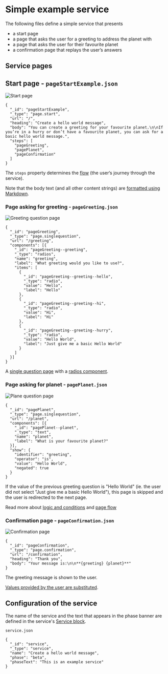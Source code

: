 # Simple example service

The following files define a simple service that presents

- a start page
- a page that asks the user for a greeting to address the planet with
- a page that asks the user for their favourite planet
- a confirmation page that replays the user’s answers


## Service pages

## Start page - `pageStartExample.json`

![Start page](images/pageStart.png)

```
{
  "_id": "pageStartExample",
  "_type": "page.start",
  "url": "/",
  "heading": "Create a hello world message",
  "body": "You can create a greeting for your favourite planet.\n\nIf you’re in a hurry or don’t have a favourite planet, you can ask for a basic hello world message.",
  "steps": [
    "pageGreeting",
    "pagePlanet",
    "pageConfirmation"
  ]
}
```

The `steps` property determines the [flow](flow) (the user‘s journey through the service).

Note that the body text (and all other content strings) are [formatted using Markdown](i18n).


### Page asking for greeting - `pageGreeting.json`

![Greeting question page](images/pageGreeting.png)

```
{
  "_id": "pageGreeting",
  "_type": "page.singlequestion",
  "url": "/greeting",
  "components": [{
    "_id": "pageGreeting--greeting",
    "_type": "radios",
    "name": "greeting",
    "label": "What greeting would you like to use?",
    "items": [
      {
        "_id": "pageGreeting--greeting--hello",
        "_type": "radio",
        "value": "Hello",
        "label": "Hello"
      },
      {
        "_id": "pageGreeting--greeting--hi",
        "_type": "radio",
        "value": "Hi",
        "label": "Hi"
      },
      {
        "_id": "pageGreeting--greeting--hurry",
        "_type": "radio",
        "value": "Hello World",
        "label": "Just give me a basic Hello World"
      }
    ]
  }]
}
```

A [single question page](/page/pageSingleQuestion) with a [radios component](/component/radios).

### Page asking for planet - `pagePlanet.json`

![Plane question page](images/pagePlanet.png)

```
{
  "_id": "pagePlanet",
  "_type": "page.singlequestion",
  "url": "/planet",
  "components": [{
    "_id": "pagePlanet--planet",
    "_type": "text",
    "name": "planet",
    "label": "What is your favourite planet?"
  }],
  "show": {
    "identifier": "greeting",
    "operator": "is",
    "value": "Hello World",
    "negated": true
  }
}
```

If the value of the previous greeting question is "Hello World" (ie. the user did not select "Just give me a basic Hello World"), this page is skipped and the user is redirected to the next page.

Read more about [logic and conditions](conditions) and [page flow](flow)



### Confirmation page - `pageConfirmation.json`

![Confirmation page](images/pageConfirmation.png)

```
{
  "_id": "pageConfirmation",
  "_type": "page.confirmation",
  "url": "/confirmation",
  "heading": "Thank you",
  "body": "Your message is:\n\n**{greeting} {planet}**"
}
```

The greeting message is shown to the user.

[Values provided by the user are substituted](i18n).



## Configuration of the service

The name of the service and the text that appears in the phase banner are defined in the service's [Service block](/configuration/service).

`service.json`

```
{
  "_id": "service",
  "_type": "service",
  "name": "Create a hello world message",
  "phase": "beta",
  "phaseText": "This is an example service"
}
```
